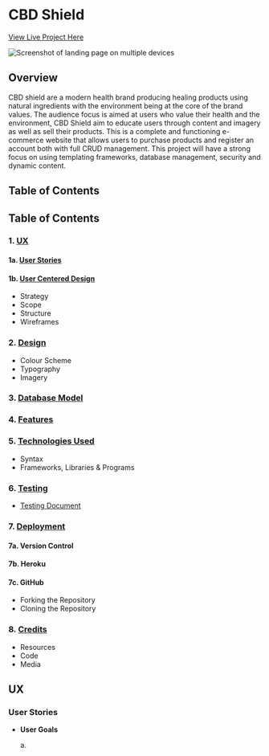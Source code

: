 # CBD Shield

[View Live Project Here](#)

![Screenshot of landing page on multiple devices](#)

## Overview

CBD shield are a modern health brand producing healing products using natural ingredients with the environment being at the core of the brand values. The audience focus is aimed at users who value their health and the environment, CBD Shield aim to educate users through content and imagery as well as sell their products. This is a complete and functioning e-commerce website that allows users to purchase products and register an account both with full CRUD management. This project will have a strong focus on using templating frameworks, database management, security and dynamic content.

## Table of Contents

## Table of Contents

### 1. [UX](#ux) 
    
#### 1a. [User Stories](#user-stories)

#### 1b. [User Centered Design](#user-centered-design)
- Strategy 
- Scope 
- Structure 
- Wireframes

### 2. [Design](#design)
- Colour Scheme
- Typography
- Imagery

### 3. [Database Model](#database-model)

### 4. [Features](#features)

### 5. [Technologies Used](#technologies-used)
- Syntax
- Frameworks, Libraries & Programs

### 6. [Testing](#testing)
- [Testing Document](TESTING.md)

### 7. [Deployment](#deployment)

#### 7a. Version Control

#### 7b. Heroku 

#### 7c. GitHub
- Forking the Repository 
- Cloning the Repository

### 8. [Credits](#credits)
- Resources
- Code 
- Media

## UX

### User Stories

- **User Goals**

    a. 